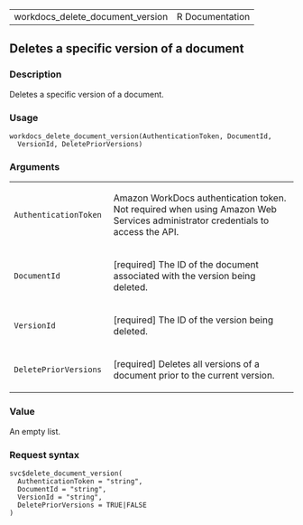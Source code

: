 <table style="width: 100%;">
<tbody>
<tr class="odd">
<td>workdocs_delete_document_version</td>
<td style="text-align: right;">R Documentation</td>
</tr>
</tbody>
</table>

## Deletes a specific version of a document

### Description

Deletes a specific version of a document.

### Usage

    workdocs_delete_document_version(AuthenticationToken, DocumentId,
      VersionId, DeletePriorVersions)

### Arguments

<table>
<colgroup>
<col style="width: 35%" />
<col style="width: 65%" />
</colgroup>
<tbody>
<tr class="odd">
<td><code
id="workdocs_delete_document_version_:_AuthenticationToken">AuthenticationToken</code></td>
<td><p>Amazon WorkDocs authentication token. Not required when using
Amazon Web Services administrator credentials to access the
API.</p></td>
</tr>
<tr class="even">
<td><code
id="workdocs_delete_document_version_:_DocumentId">DocumentId</code></td>
<td><p>[required] The ID of the document associated with the version
being deleted.</p></td>
</tr>
<tr class="odd">
<td><code
id="workdocs_delete_document_version_:_VersionId">VersionId</code></td>
<td><p>[required] The ID of the version being deleted.</p></td>
</tr>
<tr class="even">
<td><code
id="workdocs_delete_document_version_:_DeletePriorVersions">DeletePriorVersions</code></td>
<td><p>[required] Deletes all versions of a document prior to the
current version.</p></td>
</tr>
</tbody>
</table>

### Value

An empty list.

### Request syntax

    svc$delete_document_version(
      AuthenticationToken = "string",
      DocumentId = "string",
      VersionId = "string",
      DeletePriorVersions = TRUE|FALSE
    )
